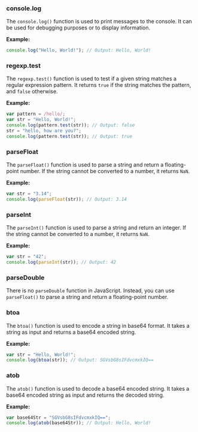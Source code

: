 ### console.log

The `console.log()` function is used to print messages to the console. It can be used for debugging purposes or to display information.

**Example:**

```javascript
console.log("Hello, World!"); // Output: Hello, World!
```

### regexp.test

The `regexp.test()` function is used to test if a given string matches a regular expression pattern. It returns `true` if the string matches the pattern, and `false` otherwise.

**Example:**

```javascript
var pattern = /hello/;
var str = "Hello, World!";
console.log(pattern.test(str)); // Output: false
str = "hello, how are you?";
console.log(pattern.test(str)); // Output: true
```

### parseFloat

The `parseFloat()` function is used to parse a string and return a floating-point number. If the string cannot be converted to a number, it returns `NaN`.

**Example:**

```javascript
var str = "3.14";
console.log(parseFloat(str)); // Output: 3.14
```

### parseInt

The `parseInt()` function is used to parse a string and return an integer. If the string cannot be converted to a number, it returns `NaN`.

**Example:**

```javascript
var str = "42";
console.log(parseInt(str)); // Output: 42
```

### parseDouble

There is no `parseDouble` function in JavaScript. Instead, you can use `parseFloat()` to parse a string and return a floating-point number.

### btoa

The `btoa()` function is used to encode a string in base64 format. It takes a string as input and returns a base64 encoded string.

**Example:**

```javascript
var str = "Hello, World!";
console.log(btoa(str)); // Output: SGVsbG8sIFdvcmxkIQ==
```

### atob

The `atob()` function is used to decode a base64 encoded string. It takes a base64 encoded string as input and returns the decoded string.

**Example:**

```javascript
var base64Str = "SGVsbG8sIFdvcmxkIQ==";
console.log(atob(base64Str)); // Output: Hello, World!
```
